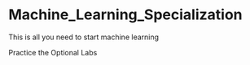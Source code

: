 # Machine_Learning_Specialization

This is all you need to start machine learning

Practice the Optional Labs
